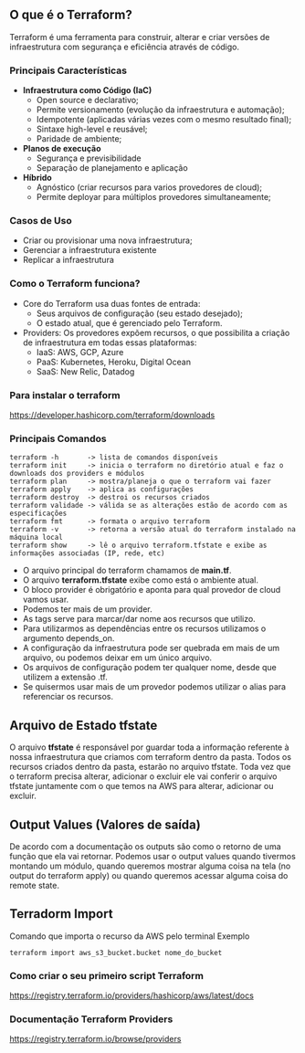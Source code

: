## O que é o Terraform?

Terraform é uma ferramenta para construir, alterar e criar versões de infraestrutura com segurança e eficiência através de código.

### Principais Características 

- **Infraestrutura como Código (IaC)**
    - Open source e declarativo;
    - Permite versionamento (evolução da infraestrutura e automação);
    - Idempotente (aplicadas várias vezes com o mesmo resultado final);
    - Sintaxe high-level e reusável;
    - Paridade de ambiente;
- **Planos de execução**
    - Segurança e previsibilidade
    - Separação de planejamento e aplicação
- **Híbrido**
    - Agnóstico (criar recursos para varios provedores de cloud);
    - Permite deployar para múltiplos provedores simultaneamente;

### Casos de Uso

- Criar ou provisionar uma nova infraestrutura;
- Gerenciar a infraestrutura existente
- Replicar a infraestrutura

### Como o Terraform funciona?

- Core do Terraform usa duas fontes de entrada:
    - Seus arquivos de configuração (seu estado desejado);
    - O estado atual, que é gerenciado pelo Terraform.
- Providers: Os provedores expõem recursos, o que possibilita a criação de infraestrutura em todas essas plataformas:
    - IaaS: AWS, GCP, Azure
    - PaaS: Kubernetes, Heroku, Digital Ocean
    - SaaS: New Relic, Datadog

### Para instalar o terraform
https://developer.hashicorp.com/terraform/downloads

### Principais Comandos

```
terraform -h       -> lista de comandos disponíveis
terraform init     -> inicia o terraform no diretório atual e faz o downloads dos providers e módulos
terraform plan     -> mostra/planeja o que o terraform vai fazer
terraform apply    -> aplica as configurações
terraform destroy  -> destroi os recursos criados
terraform validade -> válida se as alterações estão de acordo com as especificações
terraform fmt      -> formata o arquivo terraform
terraform -v       -> retorna a versão atual do terraform instalado na máquina local
terraform show     -> lê o arquivo terraform.tfstate e exibe as informações associadas (IP, rede, etc)
```

- O arquivo principal do terraform chamamos de **main.tf**.
- O arquivo **terraform.tfstate** exibe como está o ambiente atual.
- O bloco provider é obrigatório e aponta para qual provedor de cloud vamos usar.
- Podemos ter mais de um provider. 
- As tags serve para marcar/dar nome aos recursos que utilizo.
- Para utilizarmos as dependências entre os recursos utilizamos o argumento depends_on.
- A configuração da infraestrutura pode ser quebrada em mais de um arquivo, ou podemos deixar em um único arquivo.
- Os arquivos de configuração podem ter qualquer nome, desde que utilizem a extensão .tf.
- Se quisermos usar mais de um provedor podemos utilizar o alias para referenciar os recursos.

## Arquivo de Estado **tfstate**

O arquivo **tfstate** é responsável por guardar toda a informação referente à nossa infraestrutura que criamos com terraform dentro da pasta.
Todos os recursos criados dentro da pasta, estarão no arquivo tfstate. Toda vez que o terraform precisa alterar, adicionar o excluir ele vai conferir o arquivo tfstate juntamente com o que temos na AWS para alterar, adicionar ou excluir.

## Output Values (Valores de saída)
De acordo com a documentação os outputs são como o retorno de uma função que ela vai retornar. Podemos usar o output values quando tivermos montando um módulo, quando queremos mostrar alguma coisa na tela (no output do terraform apply) ou quando queremos acessar alguma coisa do remote state.

## Terradorm Import
Comando que importa o recurso da AWS pelo terminal
Exemplo
```
terraform import aws_s3_bucket.bucket nome_do_bucket
```



### Como criar o seu primeiro script Terraform
https://registry.terraform.io/providers/hashicorp/aws/latest/docs

### Documentação Terraform Providers
https://registry.terraform.io/browse/providers

